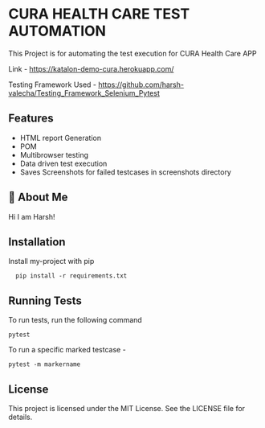 
# CURA HEALTH CARE TEST AUTOMATION 

This Project is for automating the test execution for CURA Health Care APP

Link - https://katalon-demo-cura.herokuapp.com/

Testing Framework Used - https://github.com/harsh-valecha/Testing_Framework_Selenium_Pytest

## Features

- HTML report Generation
- POM 
- Multibrowser testing
- Data driven test execution
- Saves Screenshots for failed testcases in screenshots directory


## 🚀 About Me
Hi I am Harsh! 

## Installation

Install my-project with pip

```
  pip install -r requirements.txt
```
    
## Running Tests

To run tests, run the following command

```
pytest 
```

To run a specific marked testcase - 
```
pytest -m markername 
```
## License

This project is licensed under the MIT License. See the LICENSE file for details.

